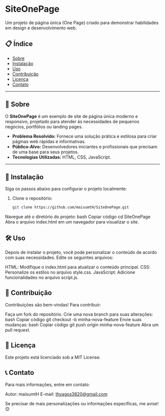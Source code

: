 # SiteOnePage

Um projeto de página única (One Page) criado para demonstrar habilidades em design e desenvolvimento web.

## 📋 Índice

- [Sobre](#sobre)
- [Instalação](#instalação)
- [Uso](#uso)
- [Contribuição](#contribuição)
- [Licença](#licença)
- [Contato](#contato)

---

## 🧐 Sobre

O **SiteOnePage** é um exemplo de site de página única moderno e responsivo, projetado para atender às necessidades de pequenos negócios, portfólios ou landing pages. 

- **Problema Resolvido:** Fornece uma solução prática e estilosa para criar páginas web rápidas e informativas.
- **Público-Alvo:** Desenvolvedores iniciantes e profissionais que precisam de uma base para seus projetos.
- **Tecnologias Utilizadas:** HTML, CSS, JavaScript.

---

## 🚀 Instalação

Siga os passos abaixo para configurar o projeto localmente:

1. Clone o repositório:
   ```bash
   git clone https://github.com/maisumtH/SiteOnePage.git
Navegue até o diretório do projeto:
bash
Copiar código
cd SiteOnePage
Abra o arquivo index.html em um navegador para visualizar o site.

## 🛠️ Uso

Depois de instalar o projeto, você pode personalizar o conteúdo de acordo com suas necessidades. Edite os seguintes arquivos:

HTML: Modifique o index.html para atualizar o conteúdo principal.
CSS: Personalize os estilos no arquivo style.css.
JavaScript: Adicione funcionalidades no arquivo script.js.

## 🤝 Contribuição

Contribuições são bem-vindas! Para contribuir:

Faça um fork do repositório.
Crie uma nova branch para suas alterações:
bash
Copiar código
git checkout -b minha-nova-feature
Envie suas mudanças:
bash
Copiar código
git push origin minha-nova-feature
Abra um pull request.

## 📜 Licença

Este projeto está licenciado sob a MIT License.

## 📞 Contato
Para mais informações, entre em contato:

Autor: maisumtH
E-mail: thyagos3820@gmail.com

Se precisar de mais personalizações ou informações específicas, me avise! 😊